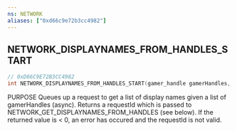```yaml
---
ns: NETWORK
aliases: ["0xd66c9e72b3cc4982"]
---
```

## NETWORK_DISPLAYNAMES_FROM_HANDLES_START

```c
// 0xD66C9E72B3CC4982
int NETWORK_DISPLAYNAMES_FROM_HANDLES_START(gamer_handle gamerHandles, int count);
```

PURPOSE Queues up a request to get a list of display names given a list of gamerHandles (async). Returns a requestId which is passed to NETWORK_GET_DISPLAYNAMES_FROM_HANDLES (see below). If the returned value is < 0, an error has occured and the requestId is not valid.

